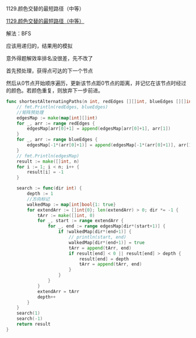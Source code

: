 1129.颜色交替的最短路径（中等）

[1129.颜色交替的最短路径（中等）](https://leetcode.cn/problems/shortest-path-with-alternating-colors/)

解法：BFS

应该用递归的，结果用的模拟

意外得题解效率排名没很差，先不改了

首先预处理，获得点可达的下一个节点

然后从0节点开始顺序遍历，更新该节点距0节点的距离，并记忆在该节点时经过的颜色。若颜色重复，则放弃下一步前进。

```go
func shortestAlternatingPaths(n int, redEdges [][]int, blueEdges [][]int) []int {
	// fmt.Println(redEdges, blueEdges)
	//矩阵预处理
	edgesMap := make(map[int][]int)
	for _, arr := range redEdges {
		edgesMap[arr[0]+1] = append(edgesMap[arr[0]+1], arr[1])
	}
	for _, arr := range blueEdges {
		edgesMap[-1*(arr[0]+1)] = append(edgesMap[-1*(arr[0]+1)], arr[1])
	}
	// fmt.Println(edgesMap)
	result := make([]int, n)
	for i := 1; i < n; i++ {
		result[i] = -1
	}

	search := func(dir int) {
		depth := 1
		//方向标记
		walkedMap := map[int]bool{1: true}
		for extendArr := []int{0}; len(extendArr) > 0; dir *= -1 {
			tArr := make([]int, 0)
			for _, start := range extendArr {
				for _, end := range edgesMap[dir*(start+1)] {
					if !walkedMap[dir*(end+1)] {
						// println(start, end)
						walkedMap[dir*(end+1)] = true
						tArr = append(tArr, end)
						if result[end] < 0 || result[end] > depth {
							result[end] = depth
							tArr = append(tArr, end)
						}
					}
				}
			}
			extendArr = tArr
			depth++
		}
	}
	search(1)
	search(-1)
	return result
}
```
